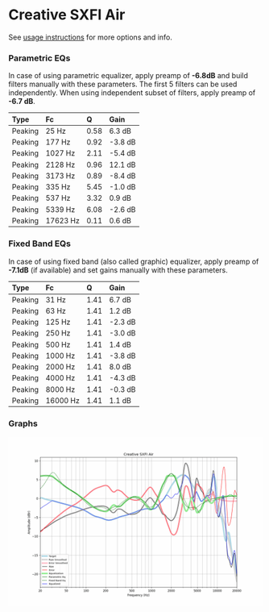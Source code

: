 # Creative SXFI Air
See [usage instructions](https://github.com/jaakkopasanen/AutoEq#usage) for more options and info.

### Parametric EQs
In case of using parametric equalizer, apply preamp of **-6.8dB** and build filters manually
with these parameters. The first 5 filters can be used independently.
When using independent subset of filters, apply preamp of **-6.7 dB**.

| Type    | Fc       |    Q | Gain    |
|:--------|:---------|:-----|:--------|
| Peaking | 25 Hz    | 0.58 | 6.3 dB  |
| Peaking | 177 Hz   | 0.92 | -3.8 dB |
| Peaking | 1027 Hz  | 2.11 | -5.4 dB |
| Peaking | 2128 Hz  | 0.96 | 12.1 dB |
| Peaking | 3173 Hz  | 0.89 | -8.4 dB |
| Peaking | 335 Hz   | 5.45 | -1.0 dB |
| Peaking | 537 Hz   | 3.32 | 0.9 dB  |
| Peaking | 5339 Hz  | 6.08 | -2.6 dB |
| Peaking | 17623 Hz | 0.11 | 0.6 dB  |

### Fixed Band EQs
In case of using fixed band (also called graphic) equalizer, apply preamp of **-7.1dB**
(if available) and set gains manually with these parameters.

| Type    | Fc       |    Q | Gain    |
|:--------|:---------|:-----|:--------|
| Peaking | 31 Hz    | 1.41 | 6.7 dB  |
| Peaking | 63 Hz    | 1.41 | 1.2 dB  |
| Peaking | 125 Hz   | 1.41 | -2.3 dB |
| Peaking | 250 Hz   | 1.41 | -3.0 dB |
| Peaking | 500 Hz   | 1.41 | 1.4 dB  |
| Peaking | 1000 Hz  | 1.41 | -3.8 dB |
| Peaking | 2000 Hz  | 1.41 | 8.0 dB  |
| Peaking | 4000 Hz  | 1.41 | -4.3 dB |
| Peaking | 8000 Hz  | 1.41 | -0.3 dB |
| Peaking | 16000 Hz | 1.41 | 1.1 dB  |

### Graphs
![](./Creative%20SXFI%20Air.png)